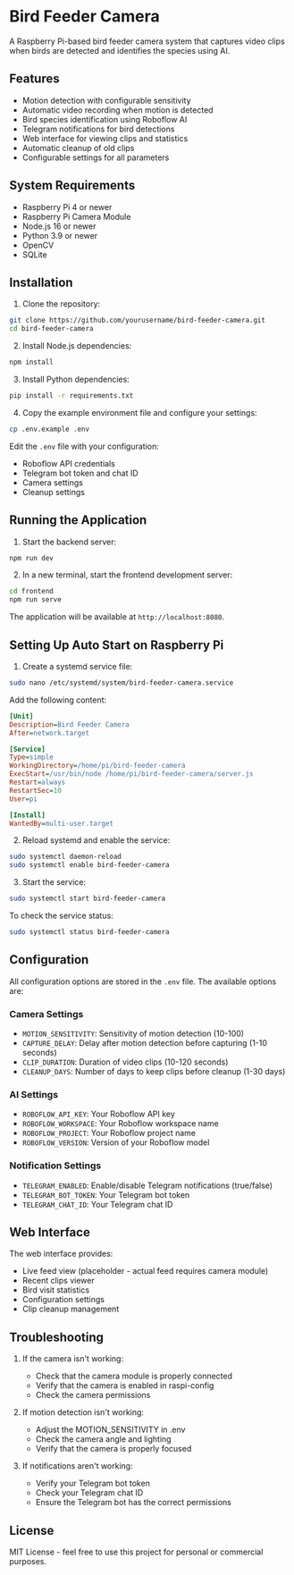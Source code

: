 # Bird Feeder Camera

A Raspberry Pi-based bird feeder camera system that captures video clips when birds are detected and identifies the species using AI.

## Features

- Motion detection with configurable sensitivity
- Automatic video recording when motion is detected
- Bird species identification using Roboflow AI
- Telegram notifications for bird detections
- Web interface for viewing clips and statistics
- Automatic cleanup of old clips
- Configurable settings for all parameters

## System Requirements

- Raspberry Pi 4 or newer
- Raspberry Pi Camera Module
- Node.js 16 or newer
- Python 3.9 or newer
- OpenCV
- SQLite

## Installation

1. Clone the repository:
```bash
git clone https://github.com/yourusername/bird-feeder-camera.git
cd bird-feeder-camera
```

2. Install Node.js dependencies:
```bash
npm install
```

3. Install Python dependencies:
```bash
pip install -r requirements.txt
```

4. Copy the example environment file and configure your settings:
```bash
cp .env.example .env
```

Edit the `.env` file with your configuration:
- Roboflow API credentials
- Telegram bot token and chat ID
- Camera settings
- Cleanup settings

## Running the Application

1. Start the backend server:
```bash
npm run dev
```

2. In a new terminal, start the frontend development server:
```bash
cd frontend
npm run serve
```

The application will be available at `http://localhost:8080`.

## Setting Up Auto Start on Raspberry Pi

1. Create a systemd service file:
```bash
sudo nano /etc/systemd/system/bird-feeder-camera.service
```

Add the following content:
```ini
[Unit]
Description=Bird Feeder Camera
After=network.target

[Service]
Type=simple
WorkingDirectory=/home/pi/bird-feeder-camera
ExecStart=/usr/bin/node /home/pi/bird-feeder-camera/server.js
Restart=always
RestartSec=10
User=pi

[Install]
WantedBy=multi-user.target
```

2. Reload systemd and enable the service:
```bash
sudo systemctl daemon-reload
sudo systemctl enable bird-feeder-camera
```

3. Start the service:
```bash
sudo systemctl start bird-feeder-camera
```

To check the service status:
```bash
sudo systemctl status bird-feeder-camera
```

## Configuration

All configuration options are stored in the `.env` file. The available options are:

### Camera Settings
- `MOTION_SENSITIVITY`: Sensitivity of motion detection (10-100)
- `CAPTURE_DELAY`: Delay after motion detection before capturing (1-10 seconds)
- `CLIP_DURATION`: Duration of video clips (10-120 seconds)
- `CLEANUP_DAYS`: Number of days to keep clips before cleanup (1-30 days)

### AI Settings
- `ROBOFLOW_API_KEY`: Your Roboflow API key
- `ROBOFLOW_WORKSPACE`: Your Roboflow workspace name
- `ROBOFLOW_PROJECT`: Your Roboflow project name
- `ROBOFLOW_VERSION`: Version of your Roboflow model

### Notification Settings
- `TELEGRAM_ENABLED`: Enable/disable Telegram notifications (true/false)
- `TELEGRAM_BOT_TOKEN`: Your Telegram bot token
- `TELEGRAM_CHAT_ID`: Your Telegram chat ID

## Web Interface

The web interface provides:
- Live feed view (placeholder - actual feed requires camera module)
- Recent clips viewer
- Bird visit statistics
- Configuration settings
- Clip cleanup management

## Troubleshooting

1. If the camera isn't working:
   - Check that the camera module is properly connected
   - Verify that the camera is enabled in raspi-config
   - Check the camera permissions

2. If motion detection isn't working:
   - Adjust the MOTION_SENSITIVITY in .env
   - Check the camera angle and lighting
   - Verify that the camera is properly focused

3. If notifications aren't working:
   - Verify your Telegram bot token
   - Check your Telegram chat ID
   - Ensure the Telegram bot has the correct permissions

## License

MIT License - feel free to use this project for personal or commercial purposes.
